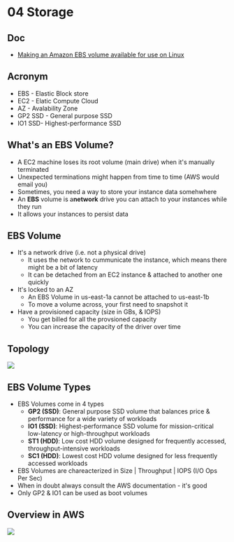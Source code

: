 # 04 Storage

## Doc
* [Making an Amazon EBS volume available for use on Linux](https://docs.aws.amazon.com/AWSEC2/latest/UserGuide/ebs-using-volumes.html)

## Acronym
* EBS - Elastic Block store
* EC2 - Elatic Compute Cloud
* AZ - Avalability Zone
* GP2 SSD - General purpose SSD
* IO1 SSD- Highest-performance SSD

## What's an EBS Volume?
* A EC2 machine loses its root volume (main drive) when it's manually terminated
* Unexpected terminations might happen from time to time (AWS would email you)
* Sometimes, you need a way to store your instance data somehwhere
* An **EBS** volume is a**network** drive you can attach to your instances while they run
* It allows your instances to persist data 

## EBS Volume
* It's a network drive (i.e. not a physical drive)
    * It uses the network to cummunicate the instance, which means there might be a bit of latency
    * It can be detached from an EC2 instance & attached to another one quickly
* It's locked to an AZ
    * An EBS Volume in us-east-1a cannot be attached to us-east-1b
    * To move a volume across, your first need to snapshot it
* Have a provisioned capacity (size in GBs, & IOPS)
    * You get billed for all the provsioned capacity
    * You can increase the capacity of the driver over time
    
## Topology
[<img src="https://i.imgur.com/z78WY2K.png">](https://i.imgur.com/z78WY2K.png)

## EBS Volume Types
* EBS Volumes come in 4 types
  * **GP2 (SSD)**: General purpose SSD volume that balances price & performance for a wide variety of workloads
  * **IO1 (SSD)**: Highest-performance SSD volume for mission-critical low-latency or high-throughput workloads
  * **ST1 (HDD)**: Low cost HDD volume designed for frequently accessed, throughput-intensive workloads
  * **SC1 (HDD)**: Lowest cost HDD volume designed for less frequently accessed workloads
* EBS Volumes are chareacterized in Size | Throughput | IOPS (I/O Ops Per Sec)
* When in doubt always consult the AWS documentation - it's good
* Only GP2 & IO1 can be used as boot volumes

## Overview in AWS
[<img src="https://i.imgur.com/3lHU89c.png">](https://i.imgur.com/3lHU89c.png)
